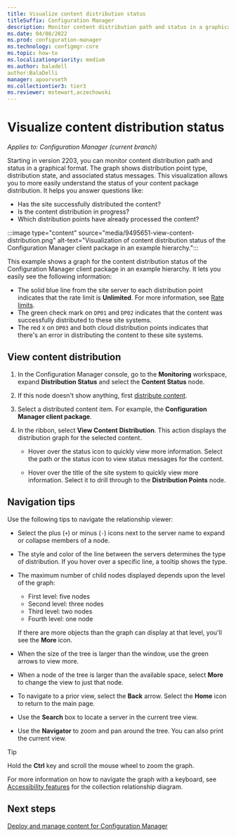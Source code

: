 ```yaml
---
title: Visualize content distribution status
titleSuffix: Configuration Manager
description: Monitor content distribution path and status in a graphical format, to help you more easily understand the status of your content package distribution.
ms.date: 04/08/2022
ms.prod: configuration-manager
ms.technology: configmgr-core
ms.topic: how-to
ms.localizationpriority: medium
ms.author: baladell 
author:BalaDelli
manager: apoorvseth
ms.collectiontier3: tier3
ms.reviewer: mstewart,aczechowski
---
```


# Visualize content distribution status

*Applies to: Configuration Manager (current branch)*

<!--9495651-->

Starting in version 2203, you can monitor content distribution path and status in a graphical format. The graph shows distribution point type, distribution state, and associated status messages. This visualization allows you to more easily understand the status of your content package distribution. It helps you answer questions like:

- Has the site successfully distributed the content?
- Is the content distribution in progress?
- Which distribution points have already processed the content?

:::image type="content" source="media/9495651-view-content-distribution.png" alt-text="Visualization of content distribution status of the Configuration Manager client package in an example hierarchy.":::

This example shows a graph for the content distribution status of the Configuration Manager client package in an example hierarchy. It lets you easily see the following information:

- The solid blue line from the site server to each distribution point indicates that the rate limit is **Unlimited**. For more information, see [Rate limits](install-and-configure-distribution-points.md#bkmk_config-rate).
- The green check mark on `DP01` and `DP02` indicates that the content was successfully distributed to these site systems.
- The red `X` on `DP03` and both cloud distribution points indicates that there's an error in distributing the content to these site systems.

## View content distribution

1. In the Configuration Manager console, go to the **Monitoring** workspace, expand **Distribution Status** and select the **Content Status** node.

1. If this node doesn't show anything, first [distribute content](deploy-and-manage-content.md#bkmk_distribute).

1. Select a distributed content item. For example, the **Configuration Manager client package**.

1. In the ribbon, select **View Content Distribution**. This action displays the distribution graph for the selected content.

    - Hover over the status icon to quickly view more information. Select the path or the status icon to view status messages for the content.

    - Hover over the title of the site system to quickly view more information. Select it to drill through to the **Distribution Points** node.

## Navigation tips

Use the following tips to navigate the relationship viewer:

- Select the plus (`+`) or minus (`-`) icons next to the server name to expand or collapse members of a node.

- The style and color of the line between the servers determines the type of distribution. If you hover over a specific line, a tooltip shows the type.

- The maximum number of child nodes displayed depends upon the level of the graph:
  - First level: five nodes
  - Second level: three nodes
  - Third level: two nodes
  - Fourth level: one node

  If there are more objects than the graph can display at that level, you'll see the **More** icon.

- When the size of the tree is larger than the window, use the green arrows to view more.

- When a node of the tree is larger than the available space, select **More** to change the view to just that node.

- To navigate to a prior view, select the **Back** arrow. Select the **Home** icon to return to the main page.

- Use the **Search** box to locate a server in the current tree view.

- Use the **Navigator** to zoom and pan around the tree. You can also print the current view.

> [!TIP]
> Hold the **Ctrl** key and scroll the mouse wheel to zoom the graph.

For more information on how to navigate the graph with a keyboard, see [Accessibility features](../../../understand/accessibility-features.md#collection-relationship-diagram-shortcuts) for the collection relationship diagram.

## Next steps

[Deploy and manage content for Configuration Manager](deploy-and-manage-content.md)
